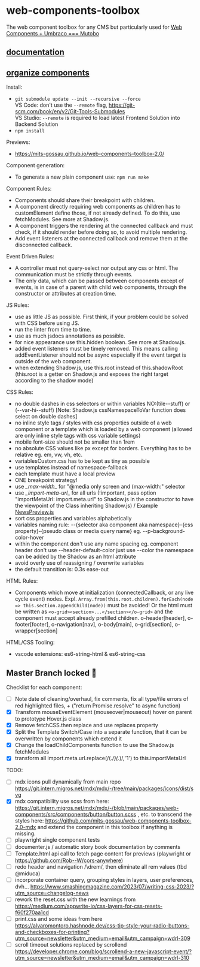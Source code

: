 # web-components-toolbox
The web component toolbox for any CMS but particularly used for [Web Components + Umbraco === Mutobo](http://mutobo.ch/)

## [documentation](https://github.com/mits-gossau/web-components-toolbox-2.0/tree/master/docs/README.md)
## [organize components](https://wiki.migros.net/display/OCC/Web+Components+CMS+Template)

Install:
- `git submodule update --init --recursive --force`\
VS Code: don't use the `--remote` flag, https://git-scm.com/book/en/v2/Git-Tools-Submodules \
VS Studio: `--remote` is required to load latest Frontend Solution into Backend Solution
- `npm install`

Previews:
- https://mits-gossau.github.io/web-components-toolbox-2.0/

Component generation:   
- To generate a new plain component use: `npm run make`

Component Rules:
- Components should share their breakpoint with children.
- A component directly requiring web components as children has to customElement define those, if not already defined. To do this, use fetchModules. See more at Shadow.js.
- A component triggers the rendering at the connected callback and must check, if it should render before doing so, to avoid multiple rendering.
- Add event listeners at the connected callback and remove them at the disconnected callback.

Event Driven Rules:
- A controller must not query-select nor output any css or html. The communication must be strictly through events.
- The only data, which can be passed between components except of events, is in case of a parent with child web components, through the constructor or attributes at creation time.

JS Rules:
- use as little JS as possible. First think, if your problem could be solved with CSS before using JS.
- run the linter from time to time.
- use as much jsdocs annotations as possible.
- for nice appearance use this.hidden boolean. See more at Shadow.js.
- added event listeners must be timely removed. This means calling addEventListener should not be async especially if the event target is outside of the web component.
- when extending Shadow.js, use this.root instead of this.shadowRoot (this.root is a getter on Shadow.js and exposes the right target according to the shadow mode)

CSS Rules:
- no double dashes in css selectors or within variables NO:(tile--stuff) or (--var-hi--stuff) [Note: Shadow.js cssNamespaceToVar function does select on double dashes] 
- no inline style tags / styles with css properties outside of a web component or a template which is loaded by a web component (allowed are only inline style tags with css variable settings)
- mobile font-size should not be smaller than 1rem
- no absolute CSS values like px except for borders. Everything has to be relative eg. em, vw, vh, etc.
- variablesCustom.css has to be kept as tiny as possible
- use templates instead of namespace-fallback
- each template must have a local preview
- ONE breakpoint strategy!
- use _\_max-width_\_ for "@media only screen and (max-width:" selector
- use _\_import-meta-url_\_ for all urls (!important, pass option "importMetaUrl: import.meta.url" to Shadow.js in the constructor to have the viewpoint of the Class inheriting Shadow.js) / Example [NewsPreview.js](https://github.com/mits-gossau/web-components-toolbox-2.0/blob/master/src/es/components/contentful/newsPreview/NewsPreview.js#L7)
- sort css properties and variables alphabetically
- variables naming rule: --{selector aka component aka namespace}-{css property}-{pseudo class or media query name} eg. --p-background-color-hover
- within the component don't use any name spacing eg. component header don't use --header-default-color just use --color the namespace can be added by the Shadow as an html attribute
- avoid overly use of reassigning / overwrite variables
- the default transition is: 0.3s ease-out

HTML Rules:
- Components which move at initialization (connectedCallback, or any live cycle event) nodes. Expl. ```Array.from(this.root.children).forEach(node => this.section.appendChild(node))``` must be avoided! Or the html must be written as ```<o-grid><section>...</section></o-grid>``` and the component must accept already prefilled children. o-header[header], o-footer[footer], o-navigation[nav], o-body[main], o-grid[section], o-wrapper[section]

HTML/CSS Tooling:
- vscode extensions: es6-string-html & es6-string-css

## Master Branch locked 🙌

Checklist for each component:
- [ ] Note date of cleaning/overhaul, fix comments, fix all type/file errors of red highlighted files, + ("return Promise.resolve" to async function)
- [x] Transform mouseEventElement (mouseover|mouseout) hover on parent to prototype Hover.js class
- [x] Remove fetchCSS.then replace and use replaces property
- [x] Split the Template Switch/Case into a separate function, that it can be overwritten by components which extend it
- [x] Change the loadChildComponents function to use the Shadow.js fetchModules
- [x] transform all import.meta.url.replace(/(.*\/)(.*)$/, '$1') to this.importMetaUrl

TODO:
- [ ] mdx icons pull dynamically from main repo https://git.intern.migros.net/mdx/mdx/-/tree/main/packages/icons/dist/svg
- [x] mdx compatibility use scss from here: https://git.intern.migros.net/mdx/mdx/-/blob/main/packages/web-components/src/components/button/button.scss , etc. to transcend the styles here: https://github.com/mits-gossau/web-components-toolbox-2.0-mdx and extend the component in this toolbox if anything is missing.
- [ ] playwright single component tests
- [ ] documenter.js / automatic story book documentation by comments
- [ ] Template.html api call to fetch page content for previews (playwright or https://github.com/Rob--W/cors-anywhere)
- [ ] redo header and navigation /\drem/, then eliminate all rem values (tbd @miduca)
- [ ] incorporate container query, grouping styles in layers, user preferences, dvh... https://www.smashingmagazine.com/2023/07/writing-css-2023/?utm_source=changelog-news
- [ ] rework the reset.css with the new learnings from https://medium.com/appwrite-io/css-layers-for-css-resets-f60f270aa1cd
- [ ] print.css and some ideas from here https://alvaromontoro.hashnode.dev/css-tip-style-your-radio-buttons-and-checkboxes-for-printing?utm_source=newsletter&utm_medium=email&utm_campaign=wdrl-309
- [ ] scroll timeout solutions replaced by scrollend https://developer.chrome.com/blog/scrollend-a-new-javascript-event/?utm_source=newsletter&utm_medium=email&utm_campaign=wdrl-310
